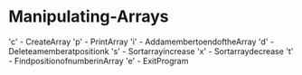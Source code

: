 # Manipulating-Arrays
'c' - CreateArray
'p' - PrintArray
'i' - AddamembertoendoftheArray
'd' - Deleteamemberatpositionk
's' - Sortarrayincrease
'x' - Sortarraydecrease
't' - FindpositionofnumberinArray
'e' - ExitProgram
